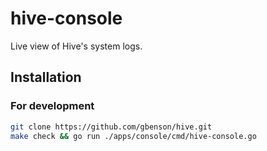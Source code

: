 # hive-console

Live view of Hive's system logs.

## Installation

### For development

```sh
git clone https://github.com/gbenson/hive.git
make check && go run ./apps/console/cmd/hive-console.go
```
